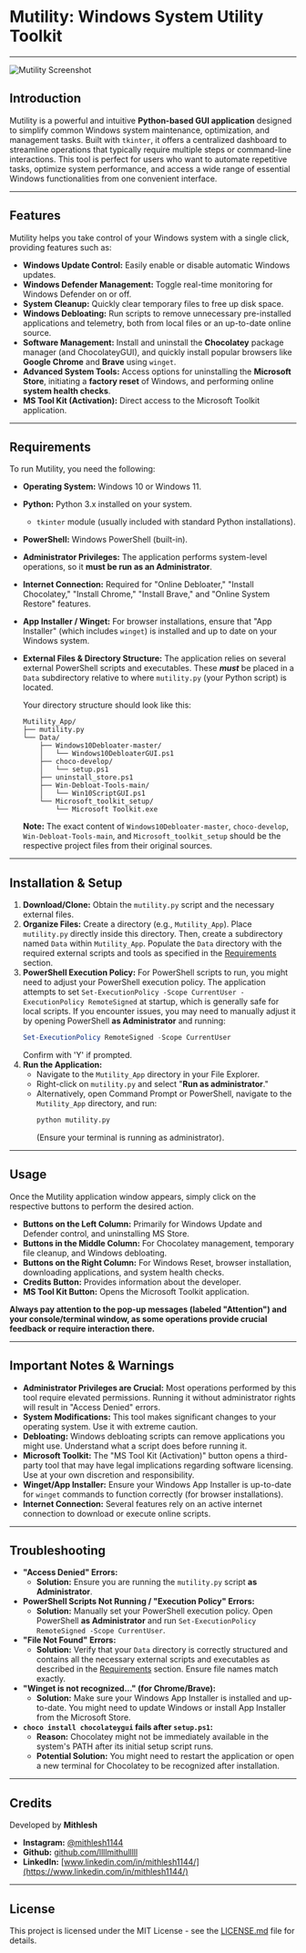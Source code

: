 # Mutility: Windows System Utility Toolkit

---

![Mutility Screenshot](https://raw.githubusercontent.com/llllmithulllll/Mutility/Mutility.png)


## Introduction

Mutility is a powerful and intuitive **Python-based GUI application** designed to simplify common Windows system maintenance, optimization, and management tasks. Built with `tkinter`, it offers a centralized dashboard to streamline operations that typically require multiple steps or command-line interactions. This tool is perfect for users who want to automate repetitive tasks, optimize system performance, and access a wide range of essential Windows functionalities from one convenient interface.

---

## Features

Mutility helps you take control of your Windows system with a single click, providing features such as:

* **Windows Update Control:** Easily enable or disable automatic Windows updates.
* **Windows Defender Management:** Toggle real-time monitoring for Windows Defender on or off.
* **System Cleanup:** Quickly clear temporary files to free up disk space.
* **Windows Debloating:** Run scripts to remove unnecessary pre-installed applications and telemetry, both from local files or an up-to-date online source.
* **Software Management:** Install and uninstall the **Chocolatey** package manager (and ChocolateyGUI), and quickly install popular browsers like **Google Chrome** and **Brave** using `winget`.
* **Advanced System Tools:** Access options for uninstalling the **Microsoft Store**, initiating a **factory reset** of Windows, and performing online **system health checks**.
* **MS Tool Kit (Activation):** Direct access to the Microsoft Toolkit application.

---

## Requirements

To run Mutility, you need the following:

* **Operating System:** Windows 10 or Windows 11.
* **Python:** Python 3.x installed on your system.
    * `tkinter` module (usually included with standard Python installations).
* **PowerShell:** Windows PowerShell (built-in).
* **Administrator Privileges:** The application performs system-level operations, so it **must be run as an Administrator**.
* **Internet Connection:** Required for "Online Debloater," "Install Chocolatey," "Install Chrome," "Install Brave," and "Online System Restore" features.
* **App Installer / Winget:** For browser installations, ensure that "App Installer" (which includes `winget`) is installed and up to date on your Windows system.
* **External Files & Directory Structure:** The application relies on several external PowerShell scripts and executables. These ***must*** be placed in a `Data` subdirectory relative to where `mutility.py` (your Python script) is located.

    Your directory structure should look like this:

    ```
    Mutility_App/
    ├── mutility.py
    └── Data/
        ├── Windows10Debloater-master/
        │   └── Windows10DebloaterGUI.ps1
        ├── choco-develop/
        │   └── setup.ps1
        ├── uninstall_store.ps1
        ├── Win-Debloat-Tools-main/
        │   └── Win10ScriptGUI.ps1
        └── Microsoft_toolkit_setup/
            └── Microsoft Toolkit.exe
    ```

    **Note:** The exact content of `Windows10Debloater-master`, `choco-develop`, `Win-Debloat-Tools-main`, and `Microsoft_toolkit_setup` should be the respective project files from their original sources.

---

## Installation & Setup

1.  **Download/Clone:** Obtain the `mutility.py` script and the necessary external files.
2.  **Organize Files:** Create a directory (e.g., `Mutility_App`). Place `mutility.py` directly inside this directory. Then, create a subdirectory named `Data` within `Mutility_App`. Populate the `Data` directory with the required external scripts and tools as specified in the [Requirements](#requirements) section.
3.  **PowerShell Execution Policy:** For PowerShell scripts to run, you might need to adjust your PowerShell execution policy. The application attempts to set `Set-ExecutionPolicy -Scope CurrentUser -ExecutionPolicy RemoteSigned` at startup, which is generally safe for local scripts. If you encounter issues, you may need to manually adjust it by opening PowerShell **as Administrator** and running:
    ```powershell
    Set-ExecutionPolicy RemoteSigned -Scope CurrentUser
    ```
    Confirm with 'Y' if prompted.
4.  **Run the Application:**
    * Navigate to the `Mutility_App` directory in your File Explorer.
    * Right-click on `mutility.py` and select "**Run as administrator**."
    * Alternatively, open Command Prompt or PowerShell, navigate to the `Mutility_App` directory, and run:
        ```bash
        python mutility.py
        ```
        (Ensure your terminal is running as administrator).

---

## Usage

Once the Mutility application window appears, simply click on the respective buttons to perform the desired action.

* **Buttons on the Left Column:** Primarily for Windows Update and Defender control, and uninstalling MS Store.
* **Buttons in the Middle Column:** For Chocolatey management, temporary file cleanup, and Windows debloating.
* **Buttons on the Right Column:** For Windows Reset, browser installation, downloading applications, and system health checks.
* **Credits Button:** Provides information about the developer.
* **MS Tool Kit Button:** Opens the Microsoft Toolkit application.

**Always pay attention to the pop-up messages (labeled "Attention") and your console/terminal window, as some operations provide crucial feedback or require interaction there.**

---

## Important Notes & Warnings

* **Administrator Privileges are Crucial:** Most operations performed by this tool require elevated permissions. Running it without administrator rights will result in "Access Denied" errors.
* **System Modifications:** This tool makes significant changes to your operating system. Use it with extreme caution.
* **Debloating:** Windows debloating scripts can remove applications you might use. Understand what a script does before running it.
* **Microsoft Toolkit:** The "MS Tool Kit (Activation)" button opens a third-party tool that may have legal implications regarding software licensing. Use at your own discretion and responsibility.
* **Winget/App Installer:** Ensure your Windows App Installer is up-to-date for `winget` commands to function correctly (for browser installations).
* **Internet Connection:** Several features rely on an active internet connection to download or execute online scripts.

---

## Troubleshooting

* **"Access Denied" Errors:**
    * **Solution:** Ensure you are running the `mutility.py` script **as Administrator**.
* **PowerShell Scripts Not Running / "Execution Policy" Errors:**
    * **Solution:** Manually set your PowerShell execution policy. Open PowerShell **as Administrator** and run `Set-ExecutionPolicy RemoteSigned -Scope CurrentUser`.
* **"File Not Found" Errors:**
    * **Solution:** Verify that your `Data` directory is correctly structured and contains all the necessary external scripts and executables as described in the [Requirements](#requirements) section. Ensure file names match exactly.
* **"Winget is not recognized..." (for Chrome/Brave):**
    * **Solution:** Make sure your Windows App Installer is installed and up-to-date. You might need to update Windows or install App Installer from the Microsoft Store.
* **`choco install chocolateygui` fails after `setup.ps1`:**
    * **Reason:** Chocolatey might not be immediately available in the system's PATH after its initial setup script runs.
    * **Potential Solution:** You might need to restart the application or open a new terminal for Chocolatey to be recognized after installation.

---

## Credits

Developed by **Mithlesh**
* **Instagram:** [@mithlesh1144](https://www.instagram.com/mithlesh1144)
* **Github:** [github.com/llllmithulllll](https://github.com/llllmithulllll)
* **LinkedIn:** [www.linkedin.com/in/mithlesh1144/](https://www.linkedin.com/in/mithlesh1144/)

---

## License

This project is licensed under the MIT License - see the [LICENSE.md](LICENSE.md) file for details.

